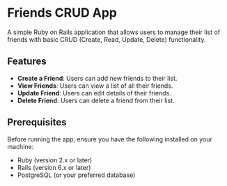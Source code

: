 # Friends CRUD App

A simple Ruby on Rails application that allows users to manage their list of friends with basic CRUD (Create, Read, Update, Delete) functionality.

## Features

- **Create a Friend**: Users can add new friends to their list.
- **View Friends**: Users can view a list of all their friends.
- **Update Friend**: Users can edit details of their friends.
- **Delete Friend**: Users can delete a friend from their list.

## Prerequisites

Before running the app, ensure you have the following installed on your machine:

- Ruby (version 2.x or later)
- Rails (version 6.x or later)
- PostgreSQL (or your preferred database)
